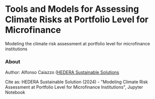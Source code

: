 # Tools and Models for Assessing Climate Risks at Portfolio Level for Microfinance

Modeling the climate risk assessment at portfolio level for microfinance institutions

### About

Author: Alfonso Caiazzo ([HEDERA Sustainable Solutions](https://hedera.online)

Cite as: HEDERA Sustainable Solution (2024) - "Modeling Climate Risk Assessment at Portfolio Level for Microfinance Institutions", Jupyter Notebook
